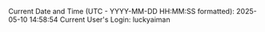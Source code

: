 Current Date and Time (UTC - YYYY-MM-DD HH:MM:SS formatted): 2025-05-10 14:58:54
Current User's Login: luckyaiman
